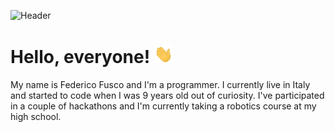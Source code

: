 ![Header](https://www.github.com/federicofusco/federicofusco/blob/main/header.png "Header")

# Hello, everyone! <img src="https://www.github.com/federicofusco/federicofusco/blob/main/wave.gif" width="30px" />
My name is Federico Fusco and I'm a programmer. I currently live in Italy and started to code when I was 9 years old out of curiosity. I've participated in a couple of hackathons and I'm currently taking a robotics course at my high school.